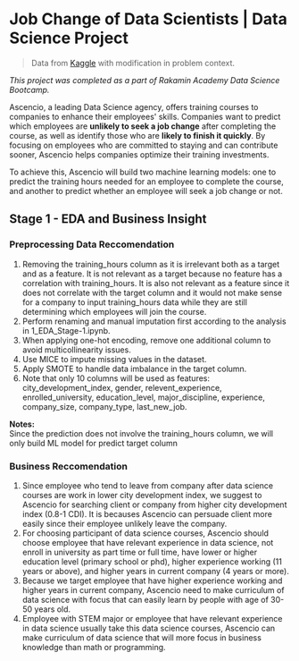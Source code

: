 # Job Change of Data Scientists | Data Science Project

> Data from [Kaggle](https://www.kaggle.com/datasets/arashnic/hr-analytics-job-change-of-data-scientists) with modification in problem context.

*This project was completed as a part of Rakamin Academy Data Science Bootcamp.*

Ascencio, a leading Data Science agency, offers training courses to companies to enhance their employees' skills. Companies want to predict which employees are **unlikely to seek a job change** after completing the course, as well as identify those who are **likely to finish it quickly**. By focusing on employees who are committed to staying and can contribute sooner, Ascencio helps companies optimize their training investments.

To achieve this, Ascencio will build two machine learning models: one to predict the training hours needed for an employee to complete the course, and another to predict whether an employee will seek a job change or not.

## Stage 1 - EDA and Business Insight 
### Preprocessing Data Reccomendation
1. Removing the training_hours column as it is irrelevant both as a target and as a feature. It is not relevant as a target because no feature has a correlation with training_hours. It is also not relevant as a feature since it does not correlate with the target column and it would not make sense for a company to input training_hours data while they are still determining which employees will join the course.
2. Perform renaming and manual imputation first according to the analysis in 1_EDA_Stage-1.ipynb.
3. When applying one-hot encoding, remove one additional column to avoid multicollinearity issues.
4. Use MICE to impute missing values in the dataset.
5. Apply SMOTE to handle data imbalance in the target column.
6. Note that only 10 columns will be used as features:
city_development_index, gender, relevent_experience, enrolled_university, education_level, major_discipline, experience, company_size, company_type, last_new_job.

**Notes:**<br/>Since the prediction does not involve the training_hours column, we will only build ML model for predict target column

### Business Reccomendation
1. Since employee who tend to leave from company after data science courses are work in lower city development index, we suggest to Ascencio for searching client or company from higher city development index (0.8-1 CDI). It is becauses Ascencio can persuade client more easily since their employee unlikely leave the company.
2. For choosing participant of data science courses, Ascencio should choose employee that have relevant experience in data science, not enroll in university as part time or full time, have lower or higher education level (primary school or phd), higher experience working (11 years or above), and higher years in current company (4 years or more).
3. Because we target employee that have higher experience working and higher years in current company, Ascencio need to make curriculum of data science with focus that can easily learn by people with age of 30-50 years old.
4. Employee with STEM major or employee that have relevant experience in data science usually take this data science courses, Ascencio can make curriculum of data science that will more focus in business knowledge than math or programming.
